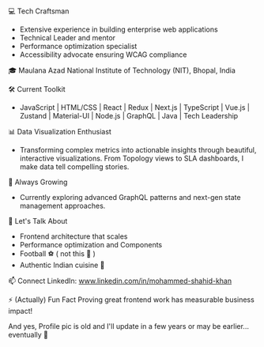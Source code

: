 <!--
**shahidify/shahidify** is a ✨ _special_ ✨ repository because its `README.md` (this file) appears on your GitHub profile.
-->

💻 Tech Craftsman
- Extensive experience in building enterprise web applications
- Technical Leader and mentor
- Performance optimization specialist
- Accessibility advocate ensuring WCAG compliance

🎓 Maulana Azad National Institute of Technology (NIT), Bhopal, India 

🛠️ Current Toolkit
- JavaScript | HTML/CSS |  React | Redux | Next.js | TypeScript | Vue.js | Zustand | Material-UI | Node.js | GraphQL | Java | Tech Leadership

📊 Data Visualization Enthusiast
- Transforming complex metrics into actionable insights through beautiful, interactive visualizations. From Topology views to SLA dashboards, I make data tell compelling stories.

🌱 Always Growing
- Currently exploring advanced GraphQL patterns and next-gen state management approaches.

💬 Let's Talk About
- Frontend architecture that scales
- Performance optimization and Components
- Football ⚽️ ( not this 🏈 )
- Authentic Indian cuisine 🍛

📫 Connect
LinkedIn: www.linkedin.com/in/mohammed-shahid-khan

⚡ (Actually) Fun Fact
Proving great frontend work has measurable business impact!

And yes, Profile pic is old and I'll update in a few years or may be earlier... eventually 📸

